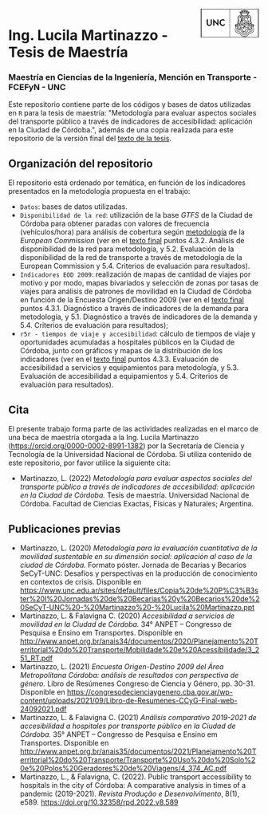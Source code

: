 <img align="right" src="UNC.png" alt="UNC" width="120">

# Ing. Lucila Martinazzo - Tesis de Maestría

### Maestría en Ciencias de la Ingeniería, Mención en Transporte - FCEFyN - UNC

Este repositorio contiene parte de los códigos y bases de datos utilizadas en `R` para la tesis de maestría: "Metodología para evaluar aspectos sociales del transporte público a través de indicadores de accesibilidad: aplicación en la Ciudad de Córdoba.", además de una copia realizada para este repositorio de la versión final del [texto de la tesis](https://github.com/LucilaMartinazzo/Tesis-de-Maestria/blob/main/Metodolog%C3%ADa%20para%20evaluar%20aspectos%20sociales%20del%20transporte%20p%C3%BAblico%20a%20trav%C3%A9s%20de%20indicadores%20de%20accesibilidad%20-%20aplicaci%C3%B3n%20en%20la%20Ciudad%20de%20C%C3%B3rdoba.pdf).

## Organización del repositorio
El repositorio está ordenado por temática, en función de los indicadores presentados en la metodología propuesta en el trabajo:

 - `Datos`: bases de datos utilizadas.
 - `Disponibilidad de la red`: utilización de la base _GTFS_ de la Ciudad de Córdoba para obtener paradas con valores de frecuencia (vehículos/hora) para análisis de cobertura según [metodología](https://transport.ec.europa.eu/other-pages/transport-basic-page/access-mobility-services-indicator_en) de la _European Commission_ (ver en el [texto final](https://github.com/LucilaMartinazzo/Tesis-de-Maestria/blob/main/Metodolog%C3%ADa%20para%20evaluar%20aspectos%20sociales%20del%20transporte%20p%C3%BAblico%20a%20trav%C3%A9s%20de%20indicadores%20de%20accesibilidad%20-%20aplicaci%C3%B3n%20en%20la%20Ciudad%20de%20C%C3%B3rdoba.pdf) puntos 4.3.2. Análisis de disponibilidad de la red para metodología, y 5.2. Evaluación de la disponibilidad de la red de transporte a través de metodología de la European Commission y 5.4. Criterios de evaluación para resultados).
 - `Indicadores EOD 2009`: realización de mapas de cantidad de viajes por motivo y por modo, mapas bivariados y selección de zonas por tasas de viajes para análisis de patrones de movilidad en la Ciudad de Córdoba en función de la Encuesta Origen/Destino 2009 (ver en el [texto final](https://github.com/LucilaMartinazzo/Tesis-de-Maestria/blob/main/Metodolog%C3%ADa%20para%20evaluar%20aspectos%20sociales%20del%20transporte%20p%C3%BAblico%20a%20trav%C3%A9s%20de%20indicadores%20de%20accesibilidad%20-%20aplicaci%C3%B3n%20en%20la%20Ciudad%20de%20C%C3%B3rdoba.pdf) puntos 4.3.1. Diagnóstico a través de indicadores de la demanda para metodología, y 5.1. Diagnóstico a través de indicadores de la demanda y 5.4. Criterios de evaluación para resultados);
 - `r5r - tiempos de viaje y accesibilidad`: cálculo de tiempos de viaje y oportunidades acumuladas a hospitales públicos en la Ciudad de Córdoba, junto con gráficos y mapas de la distribución de los indicadores (ver en el [texto final](https://github.com/LucilaMartinazzo/Tesis-de-Maestria/blob/main/Metodolog%C3%ADa%20para%20evaluar%20aspectos%20sociales%20del%20transporte%20p%C3%BAblico%20a%20trav%C3%A9s%20de%20indicadores%20de%20accesibilidad%20-%20aplicaci%C3%B3n%20en%20la%20Ciudad%20de%20C%C3%B3rdoba.pdf) puntos 4.3.3. Evaluación de accesibilidad a servicios y equipamientos para metodología, y 5.3. Evaluación de accesibilidad a equipamientos y 5.4. Criterios de evaluación para resultados).

## Cita
El presente trabajo forma parte de las actividades realizadas en el marco de una beca de maestría otorgada a la Ing. Lucila Martinazzo (https://orcid.org/0000-0002-8991-1382) por la Secretaría de Ciencia y Tecnología de la Universidad Nacional de Córdoba.
Si utiliza contenido de este repositorio, por favor utilice la siguiente cita:
- Martinazzo, L. (2022) _Metodología para evaluar aspectos sociales del transporte público a través de indicadores de accesibilidad: aplicación en la Ciudad de Córdoba._ Tesis de maestría. Universidad Nacional de Córdoba. Facultad de Ciencias Exactas, Físicas y Naturales; Argentina.

## Publicaciones previas
-	Martinazzo, L. (2020) _Metodología para la evaluación cuantitativa de la movilidad sustentable en su dimensión social: aplicación al caso de la ciudad de Córdoba._ Formato póster. Jornada de Becarias y Becarios SeCyT-UNC: Desafíos y perspectivas en la producción de conocimiento en contextos de crisis. Disponible en https://www.unc.edu.ar/sites/default/files/Copia%20de%20P%C3%B3ster%20I%20Jornadas%20de%20Becarias%20y%20Becarios%20de%20SeCyT-UNC%20-%20Martinazzo%20-%20Lucila%20Martinazzo.ppt 
-	Martinazzo, L. & Falavigna C. (2020) _Accesibilidad a servicios de movilidad en la Ciudad de Córdoba._ 34° ANPET – Congresso de Pesquisa e Ensino em Transportes. Disponible en http://www.anpet.org.br/anais34/documentos/2020/Planejamento%20Territorial%20do%20Transporte/Mobilidade%20e%20Acessibilidade/3_251_RT.pdf
-	Martinazzo, L. (2021) _Encuesta Origen-Destino 2009 del Área Metropolitana Córdoba: análisis de resultados con perspectiva de género._ Libro de Resúmenes Congreso de Ciencia y Género, pp. 30-31. Disponible en https://congresodecienciaygenero.cba.gov.ar/wp-content/uploads/2021/09/Libro-de-Resumenes-CCyG-Final-web-24092021.pdf
-	Martinazzo, L. & Falavigna C. (2021) _Análisis comparativo 2019-2021 de accesibilidad a hospitales por transporte público en la Ciudad de Córdoba._ 35° ANPET – Congresso de Pesquisa e Ensino em Transportes. Disponible en http://www.anpet.org.br/anais35/documentos/2021/Planejamento%20Territorial%20do%20Transporte/Transporte%20Uso%20do%20Solo%20e%20Polos%20Geradores%20de%20Viagens/4_374_AC.pdf
-	Martinazzo, L., & Falavigna, C. (2022). Public transport accessibility to hospitals in the city of Córdoba: A comparative analysis in times of a pandemic (2019-2021). _Revista Produção e Desenvolvimento_, 8(1), e589. https://doi.org/10.32358/rpd.2022.v8.589

